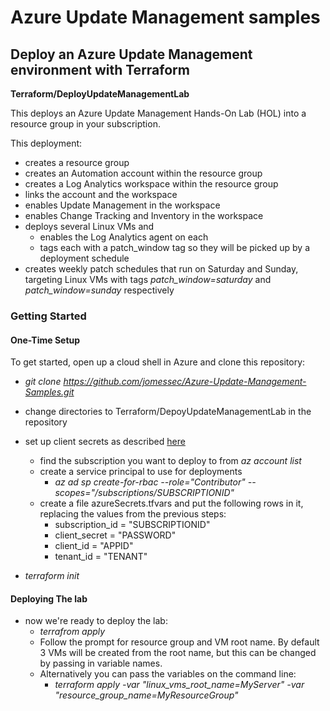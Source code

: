 # Azure Update Management samples

## Deploy an Azure Update Management environment with Terraform
**Terraform/DeployUpdateManagementLab**

This deploys an Azure Update Management Hands-On Lab (HOL)  into a resource group in your subscription. 

This deployment:

 * creates a resource group
 * creates an Automation account within the resource group
 * creates a Log Analytics workspace within the resource group
 * links the account and the workspace
 * enables Update Management in the workspace
 * enables Change Tracking and Inventory in the workspace
 * deploys several Linux VMs and
    * enables the Log Analytics agent on each
    * tags each with a patch_window tag so they will be picked up by a deployment schedule
 * creates weekly patch schedules that run on Saturday and Sunday, targeting Linux VMs with tags _patch_window=saturday_ and _patch_window=sunday_ respectively
 
### Getting Started

#### One-Time Setup
 To get started, open up a cloud shell in Azure and clone this repository:
* *git clone https://github.com/jomessec/Azure-Update-Management-Samples.git*
* change directories to Terraform/DepoyUpdateManagementLab in the repository
* set up client secrets as described [here](https://www.terraform.io/docs/providers/azurerm/auth/service_principal_client_secret.html)
   * find the subscription you want to deploy to from *az account list*
   * create a service principal to use for deployments
      * *az ad sp create-for-rbac --role="Contributor" --scopes="/subscriptions/SUBSCRIPTIONID"*
   * create a file azureSecrets.tfvars and put the following rows in it, replacing the values from the previous steps:
      * subscription_id = "SUBSCRIPTIONID"
      * client_secret       = "PASSWORD"
      * client_id           = "APPID"
      * tenant_id           = "TENANT"

* *terraform init*

#### Deploying The lab
* now we're ready to deploy the lab:
   * *terrafrom apply*
   * Follow the prompt for resource group and VM root name. By default 3 VMs will be created from the root name, but this can be changed by passing in variable names.
   * Alternatively you can pass the variables on the command line:
      * *terraform apply -var "linux_vms_root_name=MyServer" -var "resource_group_name=MyResourceGroup"*
